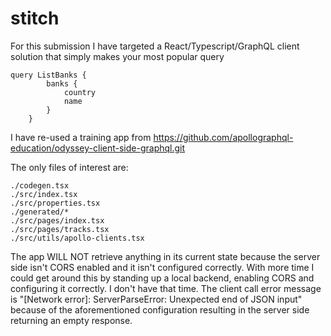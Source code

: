 # stitch
For this submission I have targeted a React/Typescript/GraphQL client solution that simply makes your most popular query

```
query ListBanks {
        banks {
            country
            name
    	}
    }
```

I have re-used a training app from https://github.com/apollographql-education/odyssey-client-side-graphql.git

The only files of interest are:
```
./codegen.tsx
./src/index.tsx
./src/properties.tsx
./generated/*
./src/pages/index.tsx
./src/pages/tracks.tsx
./src/utils/apollo-clients.tsx
```

The app WILL NOT retrieve anything in its current state because the server side isn't CORS enabled and it isn't configured correctly.  With more time I could get around this by standing up a local backend, enabling CORS and configuring it correctly.  I don't have that time.
The client call error message is "[Network error]: ServerParseError: Unexpected end of JSON input" because of the aforementioned configuration resulting in the server side returning an empty response.
        
        
       
